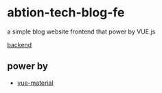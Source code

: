 # abtion-tech-blog-fe
a simple blog website frontend that power by VUE.js

[backend](https://github.com/gitabtion/abtion-tech-blog)

## power by

- [vue-material](https://vuematerial.io/) 
